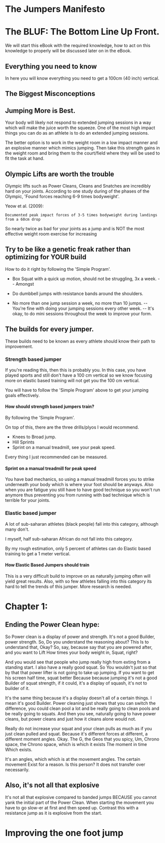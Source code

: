 # The Jumpers Manifesto


# The BLUF: The Bottom Line Up Front. 

We will start this eBook with the required knowledge, how to act on this knowledge to properly will be discussed later on in the eBook.

## Everything you need to know

In here you will know everything you need to get a 100cm (40 inch) vertical.

## The Biggest Misconceptions

## Jumping More is Best. 

Your body will likely not respond to extended jumping sessions in a way which will make the juice worth the squeeze. One of the most high impact things you can do as an athlete is to do an extended jumping sessions. 

The better option is to work in the weight room in a low impact manner and an explosive manner which mimics jumping. Then take this strength gains in the weight room and bring them to the court/field where they will be used to fit the task at hand.

## Olympic Lifts are worth the trouble

Olympic lifts such as Power Cleans, Cleans and Snatches are incredibly hard on your joints. According to one study during of the phases of the Olympic, 'Found forces reaching 6-9 times bodyweight'.

Yeow et al. (2009):

    Documented peak impact forces of 3-5 times bodyweight during landings from a 60cm drop

So nearly twice as bad for your joints as a jump and is NOT the most effective weight room exercise for increasing 


## Try to be like a genetic freak rather than optimizing for YOUR build


How to do it right by following the 'Simple Program'.

+ Box Squat with a quick up motion, should not be struggling, 3x a week.
-- Amongst 

+ Do dumbbell jumps with resistance bands around the shoulders.

+ No more than one jump session a week, no more than 10 jumps. 
-- You're fine with doing your jumping sessions every other week.
-- It's okay, to do mini sessions throughout the week to improve your form.


## The builds for every jumper.

These builds need to be known as every athlete should know their path to improvement.


### Strength based jumper 

If you're reading this, then this is probably you. In this case, you have played sports and still don't have a 100 cm vertical so we know focusing more on elastic based training will not get you the 100 cm vertical.

You will have to follow the 'Simple Program' above to get your jumping goals effectively. 

#### How should strength based jumpers train? 

By following the 'Simple Program'.

On top of this, there are the three drills/plyos I would recommend.

- Knees to Broad jump.
- Hill Sprints 
- Sprint on a manual treadmill, see your peak speed.

Every thing I just recommended can be measured.


#### Sprint on a manual treadmill for peak speed 

You have bad mechanics, so using a manual treadmill forces you to strike underneath your body which is where your foot should be anyways. Also when you are fatigue you still have to have good technique so you won't run anymore thus preventing you from running with bad technique which is terrible for your joints. 


### Elastic based jumper 

A lot of sub-saharan athletes (black people) fall into this category, although many don't.

I myself, half sub-saharan African do not fall into this category. 

By my rough estimation, only 5 percent of athletes can do Elastic based training to get a 1 meter vertical.


#### How Elastic Based Jumpers should train

This is a very difficult build to improve on as naturally jumping often will yield great results. Also, with so few athletes falling into this category its hard to tell the trends of this jumper. More research is needed. 



# Chapter 1:


## Ending the Power Clean hype:


So Power clean is a display of power and strength. It's not a good Builder, power strength. So, Do you understand the reasoning about? This Is to understand that, Okay? So, say, because say that you are powered after, and you want to Lift How times your body weight in, Squat, right?

And you would see that people who jump really high from exting from a standing start. I also have a really good squat. So You wouldn't just so that by that that power lifter is not going to take up jumping. If you want to get his screen half time, squat better Because because jumping it's not a good Builder of squat strength, if it could, it's a display of squash, it's not to builder of it.

It's the same thing because it's a display doesn't all of a certain things. I mean it's good Builder. Power cleaning just shows that you can switch the difference, you could clean pool a lot and be really going to clean pools and be really going to squats. And then you see, naturally going to have power cleans, but power cleans and just how it cleans alone would not.

Really do not increase your squat and your clean pulls as much as if you just clean pulled and squat. Because it's different forces at different, a different moment angles. Okay. The G, the Geos that you spicy, Um, Chrono space, the Chrono space, which is which it exists The moment in time Which exists.

It's an angles, which which is at the movement angles. The certain movement Exist for a reason. Is this person? It does not transfer over necessarily.

## Also, it's not all that explosive 

It's not all that explosive compared to banded jumps BECAUSE you cannot yank the initial part of the Power Clean. When starting the movement you have to go slow-er at first and then speed up. Contrast this with a resistance jump as it is explosive from the start.



# Improving the one foot jump  


